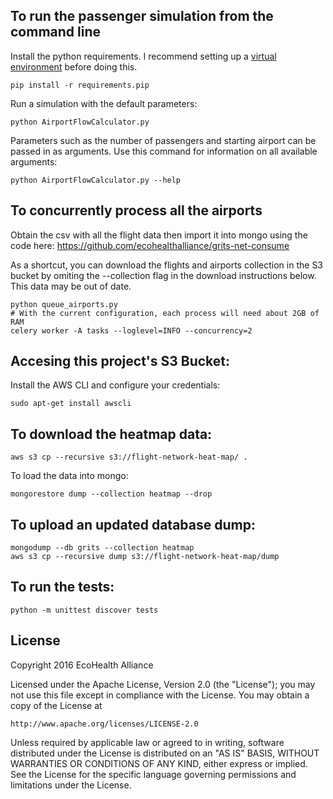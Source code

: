 ## To run the passenger simulation from the command line

Install the python requirements. I recommend setting up a [virtual environment](http://docs.python-guide.org/en/latest/dev/virtualenvs/)
before doing this.

```
pip install -r requirements.pip
```

Run a simulation with the default parameters:

```
python AirportFlowCalculator.py
```

Parameters such as the number of passengers and starting airport can be passed
in as arguments. Use this command for information on all available arguments:

```
python AirportFlowCalculator.py --help
```

## To concurrently process all the airports 

Obtain the csv with all the flight data
then import it into mongo using the code here:
https://github.com/ecohealthalliance/grits-net-consume

As a shortcut, you can download the flights and airports collection
in the S3 bucket by omiting the --collection flag in the download
instructions below. This data may be out of date.

```
python queue_airports.py
# With the current configuration, each process will need about 2GB of RAM
celery worker -A tasks --loglevel=INFO --concurrency=2
```

## Accesing this project's S3 Bucket:

Install the AWS CLI and configure your credentials:

```
sudo apt-get install awscli
```

## To download the heatmap data:

```
aws s3 cp --recursive s3://flight-network-heat-map/ .
```

To load the data into mongo:

```
mongorestore dump --collection heatmap --drop
```

## To upload an updated database dump:

```
mongodump --db grits --collection heatmap
aws s3 cp --recursive dump s3://flight-network-heat-map/dump
```

## To run the tests:

```
python -m unittest discover tests
```

## License
Copyright 2016 EcoHealth Alliance

Licensed under the Apache License, Version 2.0 (the "License");
you may not use this file except in compliance with the License.
You may obtain a copy of the License at

    http://www.apache.org/licenses/LICENSE-2.0

Unless required by applicable law or agreed to in writing, software
distributed under the License is distributed on an "AS IS" BASIS,
WITHOUT WARRANTIES OR CONDITIONS OF ANY KIND, either express or implied.
See the License for the specific language governing permissions and
limitations under the License.
